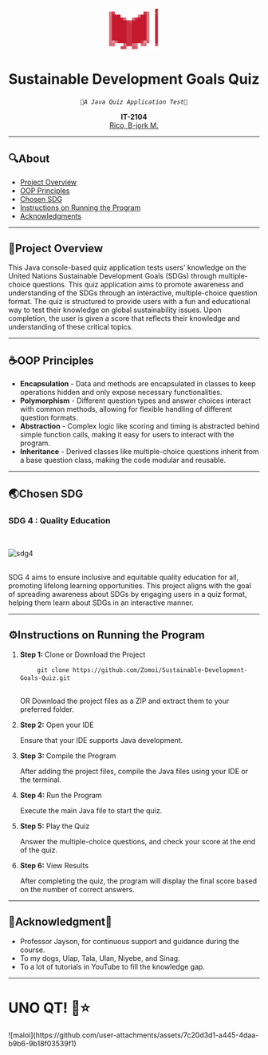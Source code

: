 <p align="center" dir="auto">
  <img src="https://github.com/Zomoi/Final-Proj-in-OOP/blob/33f0d5ec3c96293fab262293d4aae986d9cb0cb1/output-onlinepngtools.png" width="100">
</p>

<h1 align="center" tabindex="-1" class="heading element" dir="auto">Sustainable Development Goals Quiz</h1>
<p align="center" dir="auto">
  <em>
    <code>📓A Java Quiz Application Test📓</code>
  </em>
</p>
<p align="center" dir="auto">
  <b>IT-2104</b>
  <br>
  <a href="https://github.com/Zomoi">
    Rico, B-jork M.
  </a>
</p>
<hr></hr>

<h2>🔍About</h2>
<ul dir="auto">
  <li><a href="#-project-overview">Project Overview</a></li>
  <li><a href="#-OOP-principles">OOP Principles</a></li>
  <li><a href="#-SDG">Chosen SDG</a></li>
  <li><a href="#-instructions">Instructions on Running the Program</a></li>
  <li><a href="#-acknowledgment">Acknowledgments</a></li>
</ul>
<hr></hr>

<div class="markdown-heading" dir="auto">
  <h2 tabindex="-1" class="heading-element" dir="auto">📖Project Overview</h2>
</div>
<p dir="auto">
  This Java console-based quiz application tests users' knowledge on the United Nations Sustainable Development Goals (SDGs) through multiple-choice questions. This quiz application aims to promote awareness and understanding of the SDGs through an interactive, multiple-choice question format. The quiz is structured to provide users with a fun and educational way to test their knowledge on global sustainability issues. Upon completion, the user is given a score that reflects their knowledge and understanding of these critical topics.
</p>
<hr></hr>

<div class="markdown-heading" dir="auto">
  <h2 tabindex="-1" class="heading-element" dir="auto">☕OOP Principles</h2>
</div>
<ul dir="auto">
  <li><b>Encapsulation</b> - Data and methods are encapsulated in classes to keep operations hidden and only expose necessary functionalities.</li>
  <li><b>Polymorphism</b> - Different question types and answer choices interact with common methods, allowing for flexible handling of different question formats.</li>
  <li><b>Abstraction</b> - Complex logic like scoring and timing is abstracted behind simple function calls, making it easy for users to interact with the program.</li>
  <li><b>Inheritance</b> - Derived classes like multiple-choice questions inherit from a base question class, making the code modular and reusable.</li>
</ul>
<hr></hr>

<div class="markdown-heading" dir="auto">
  <h2 tabindex="-1" class="heading-element" dir="auto">🌏Chosen SDG</h2>
</div>
<p dir="auto">
  <h3>SDG 4 : Quality Education</h3>
  <br>
  
![sdg4](https://github.com/user-attachments/assets/a7e32e0f-c9e2-442e-9fd6-e4781cc4ee5d)
 
  <br>
  SDG 4 aims to ensure inclusive and equitable quality education for all, promoting lifelong learning opportunities. This project aligns with the goal of spreading awareness about SDGs by engaging users in a quiz format, helping them learn about SDGs in an interactive manner.
</p>
<hr></hr>

<div class="markdown-heading" dir="auto">
  <h2 tabindex="-1" class="heading-element" dir="auto">⚙️Instructions on Running the Program</h2>
</div>
<ol dir="auto">
  <li><b>Step 1:</b> Clone or Download the Project</li>
  <pre>
    <code>git clone https://github.com/Zomoi/Sustainable-Development-Goals-Quiz.git</code>
  </pre>
  <p>OR Download the project files as a ZIP and extract them to your preferred folder.</p>
  
  <li><b>Step 2:</b> Open your IDE</li>
  <p>Ensure that your IDE supports Java development.</p>
  
  <li><b>Step 3:</b> Compile the Program</li>
  <p>After adding the project files, compile the Java files using your IDE or the terminal.</p>
  
  <li><b>Step 4:</b> Run the Program</li>
  <p>Execute the main Java file to start the quiz.</p>
  
  <li><b>Step 5:</b> Play the Quiz</li>
  <p>Answer the multiple-choice questions, and check your score at the end of the quiz.</p>
  
  <li><b>Step 6:</b> View Results</li>
  <p>After completing the quiz, the program will display the final score based on the number of correct answers.</p>
</ol>
<hr></hr>

<div class="markdown-heading" dir="auto">
  <h2 tabindex="-1" class="heading-element" dir="auto">💮Acknowledgment💮</h2>
</div>
<ul>
  <li>Professor Jayson, for continuous support and guidance during the course.</li>
  <li>To my dogs, Ulap, Tala, Ulan, Niyebe, and Sinag.</li>
  <li>To a lot of tutorials in YouTube to fill the knowledge gap.</li>
</ul>
<hr></hr>
<h1>UNO QT! 🚀⭐</h1>
![maloi](https://github.com/user-attachments/assets/7c20d3d1-a445-4daa-b9b6-9b18f03539f1)

